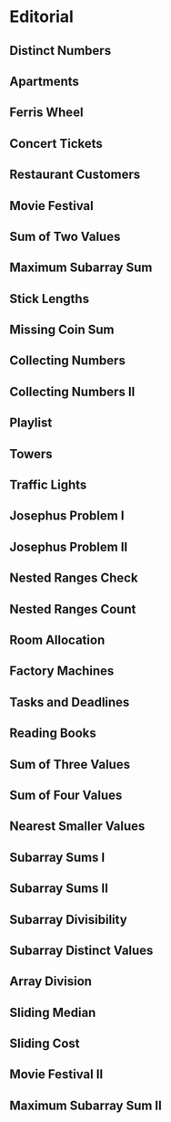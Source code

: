 # Editorial

## Distinct Numbers

## Apartments

## Ferris Wheel

## Concert Tickets

## Restaurant Customers

## Movie Festival

## Sum of Two Values

## Maximum Subarray Sum

## Stick Lengths

## Missing Coin Sum

## Collecting Numbers

## Collecting Numbers II

## Playlist

## Towers

## Traffic Lights

## Josephus Problem I

## Josephus Problem II

## Nested Ranges Check

## Nested Ranges Count

## Room Allocation

## Factory Machines

## Tasks and Deadlines

## Reading Books

## Sum of Three Values

## Sum of Four Values

## Nearest Smaller Values

## Subarray Sums I

## Subarray Sums II

## Subarray Divisibility

## Subarray Distinct Values

## Array Division

## Sliding Median

## Sliding Cost

## Movie Festival II

## Maximum Subarray Sum II
